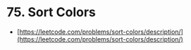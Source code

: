 # 75. Sort Colors

- [https://leetcode.com/problems/sort-colors/description/](https://leetcode.com/problems/sort-colors/description/)
